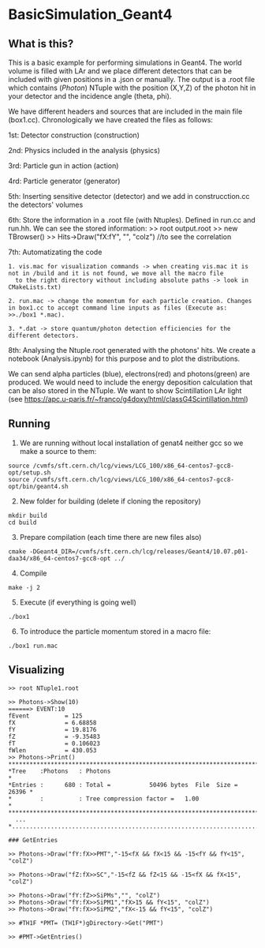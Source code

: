 # BasicSimulation_Geant4


## What is this?
This is a basic example for performing simulations in Geant4. The world volume is filled with LAr and we place different detectors
that can be included with given positions in a .json or manually. The output is a .root file which contains (_Photon_) NTuple with the position (X,Y,Z) of the photon hit in your detector and the incidence angle (theta, phi).

We have different headers and sources that are included in the main file (box1.cc).
Chronologically we have created the files as follows:

  1st: Detector construction (construction)


  2nd: Physics included in the analysis (physics)


  3rd: Particle gun in action (action)


  4rd: Particle generator (generator)


  5th: Inserting sensitive detector (detector) and we add in construcction.cc the detectors' volumes


  6th: Store the information in a .root file (with Ntuples). Defined in run.cc and run.hh.
      We can see the stored information:
          >> root output.root
          >> new TBrowser()
          >> Hits->Draw("fX:fY", "", "colz") //to see the correlation


  7th: Automatizating the code 

    1. vis.mac for visualization commands -> when creating vis.mac it is not in /build and it is not found, we move all the macro file 
      to the right directory without including absolute paths -> look in CMakeLists.txt)
      
    2. run.mac -> change the momentum for each particle creation. Changes in box1.cc to accept command line inputs as files (Execute as: >>./box1 *.mac).
    
    3. *.dat -> store quantum/photon detection efficiencies for the different detectors.


  8th: Analysing the Ntuple.root generated with the photons' hits. We create a notebook (Analysis.ipynb) for this purpose and to plot the distributions.

We can send alpha particles (blue), electrons(red) and photons(green) are produced. 
We would need to include the energy deposition calculation that can be also stored in the NTuple.
We want to show Scintillation LAr light (see https://apc.u-paris.fr/~franco/g4doxy/html/classG4Scintillation.html)

## Running

  1. We are running without local installation of genat4 neither gcc so we make a source to them:
  ```console
  source /cvmfs/sft.cern.ch/lcg/views/LCG_100/x86_64-centos7-gcc8-opt/setup.sh
  source /cvmfs/sft.cern.ch/lcg/views/LCG_100/x86_64-centos7-gcc8-opt/bin/geant4.sh
  ```

  2. New folder for building (delete if cloning the repository)
  ```console
  mkdir build
  cd build 
  ```

  3. Prepare compilation (each time there are new files also)
  ```console
  cmake -DGeant4_DIR=/cvmfs/sft.cern.ch/lcg/releases/Geant4/10.07.p01-daa34/x86_64-centos7-gcc8-opt ../
  ```

  4. Compile
  ```console
  make -j 2
  ```

  5. Execute (if everything is going well)
  ```console
  ./box1
  ```

  6. To introduce the particle momentum stored in a macro file:
  ```console
  ./box1 run.mac
  ```


## Visualizing
  ```console
  >> root NTuple1.root

  >> Photons->Show(10)
  ======> EVENT:10
  fEvent          = 125
  fX              = 6.68858
  fY              = 19.8176
  fZ              = -9.35483
  fT              = 0.106023
  fWlen           = 430.053
  >> Photons->Print()
  ******************************************************************************
  *Tree    :Photons   : Photons                                                *
  *Entries :      680 : Total =           50496 bytes  File  Size =      26396 *
  *        :          : Tree compression factor =   1.00                       *
  ******************************************************************************
    ...
  *............................................................................*

  ### GetEntries

  >> Photons->Draw("fY:fX>>PMT","-15<fX && fX<15 && -15<fY && fY<15", "colZ")

  >> Photons->Draw("fZ:fX>>SC","-15<fZ && fZ<15 && -15<fX && fX<15", "colZ")

  >> Photons->Draw("fY:fZ>>SiPMs","", "colZ")
  >> Photons->Draw("fY:fX>>SiPM1","fX>15 && fY<15", "colZ")
  >> Photons->Draw("fY:fX>>SiPM2","fX<-15 && fY<15", "colZ")

  >> #TH1F *PMT= (TH1F*)gDirectory->Get("PMT")

  >> #PMT->GetEntries()
```